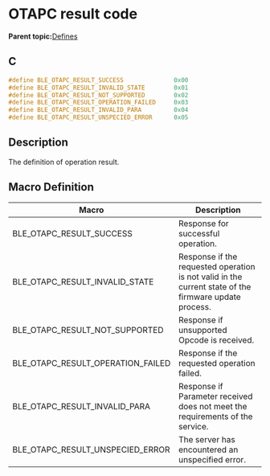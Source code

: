 # OTAPC result code

**Parent topic:**[Defines](GUID-0B7BF012-9A69-49E9-B460-3E8BA6BAF6F6.md)

## C

```c
#define BLE_OTAPC_RESULT_SUCCESS              0x00
#define BLE_OTAPC_RESULT_INVALID_STATE        0x01
#define BLE_OTAPC_RESULT_NOT_SUPPORTED        0x02
#define BLE_OTAPC_RESULT_OPERATION_FAILED     0x03
#define BLE_OTAPC_RESULT_INVALID_PARA         0x04
#define BLE_OTAPC_RESULT_UNSPECIED_ERROR      0x05
```

## Description

The definition of operation result.

## Macro Definition

|Macro|Description|
|-----|-----------|
|BLE\_OTAPC\_RESULT\_SUCCESS|Response for successful operation.|
|BLE\_OTAPC\_RESULT\_INVALID\_STATE|Response if the requested operation is not valid in the current state of the firmware update process.|
|BLE\_OTAPC\_RESULT\_NOT\_SUPPORTED|Response if unsupported Opcode is received.|
|BLE\_OTAPC\_RESULT\_OPERATION\_FAILED|Response if the requested operation failed.|
|BLE\_OTAPC\_RESULT\_INVALID\_PARA|Response if Parameter received does not meet the requirements of the service.|
|BLE\_OTAPC\_RESULT\_UNSPECIED\_ERROR|The server has encountered an unspecified error.|

